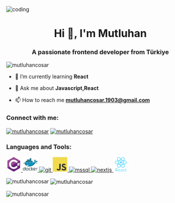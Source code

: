 

<img src="https://w0.peakpx.com/wallpaper/1021/487/HD-wallpaper-technology-code-programming-programmer.jpg" alt="coding"/>

<h1 align="center">Hi 👋, I'm Mutluhan</h1>
<h3 align="center">A passionate frontend developer from Türkiye</h3>

<p align="left"> <img src="https://komarev.com/ghpvc/?username=mutluhancosar&label=Profile%20views&color=0e75b6&style=flat" alt="mutluhancosar" /> </p>

- 🌱 I’m currently learning **React**

- 💬 Ask me about **Javascript,React**

- 📫 How to reach me **mutluhancosar.1903@gmail.com**

<h3 align="left">Connect with me:</h3>
<p align="left">
<a href="https://linkedin.com/in/mutluhancosar" target="blank"><img align="center" src="https://raw.githubusercontent.com/rahuldkjain/github-profile-readme-generator/master/src/images/icons/Social/linked-in-alt.svg" alt="mutluhancosar" height="30" width="40" /></a>
<a href="https://instagram.com/mutluhancosar" target="blank"><img align="center" src="https://raw.githubusercontent.com/rahuldkjain/github-profile-readme-generator/master/src/images/icons/Social/instagram.svg" alt="mutluhancosar" height="30" width="40" /></a>
</p>

<h3 align="left">Languages and Tools:</h3>
<p align="left"> <a href="https://www.w3schools.com/cs/" target="_blank" rel="noreferrer"> <img src="https://raw.githubusercontent.com/devicons/devicon/master/icons/csharp/csharp-original.svg" alt="csharp" width="40" height="40"/> </a> <a href="https://www.docker.com/" target="_blank" rel="noreferrer"> <img src="https://raw.githubusercontent.com/devicons/devicon/master/icons/docker/docker-original-wordmark.svg" alt="docker" width="40" height="40"/> </a> <a href="https://git-scm.com/" target="_blank" rel="noreferrer"> <img src="https://www.vectorlogo.zone/logos/git-scm/git-scm-icon.svg" alt="git" width="40" height="40"/> </a> <a href="https://developer.mozilla.org/en-US/docs/Web/JavaScript" target="_blank" rel="noreferrer"> <img src="https://raw.githubusercontent.com/devicons/devicon/master/icons/javascript/javascript-original.svg" alt="javascript" width="40" height="40"/> </a> <a href="https://www.microsoft.com/en-us/sql-server" target="_blank" rel="noreferrer"> <img src="https://www.svgrepo.com/show/303229/microsoft-sql-server-logo.svg" alt="mssql" width="40" height="40"/> </a> <a href="https://nextjs.org/" target="_blank" rel="noreferrer"> <img src="https://cdn.worldvectorlogo.com/logos/nextjs-2.svg" alt="nextjs" width="40" height="40"/> </a> <a href="https://reactjs.org/" target="_blank" rel="noreferrer"> <img src="https://raw.githubusercontent.com/devicons/devicon/master/icons/react/react-original-wordmark.svg" alt="react" width="40" height="40"/> </a> </p>

<p><img align="left" src="https://github-readme-stats.vercel.app/api/top-langs?username=mutluhancosar&show_icons=true&locale=en&layout=compact" alt="mutluhancosar" /></p>

<p>&nbsp;<img align="center" src="https://github-readme-stats.vercel.app/api?username=mutluhancosar&show_icons=true&locale=en" alt="mutluhancosar" /></p>

<p><img align="center" src="https://github-readme-streak-stats.herokuapp.com/?user=mutluhancosar&" alt="mutluhancosar" /></p>
